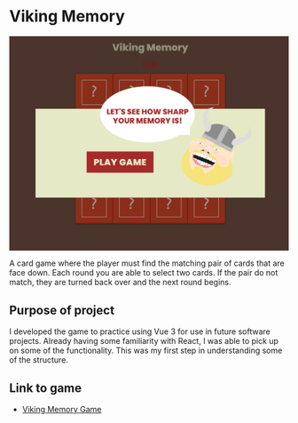 # Viking Memory

<img style="display: block; margin 5px auto;" src="/public/game-screenshot.png" alt="Viking Memory game" />

A card game where the player must find the matching pair of cards that are face down. Each round you are able to select two cards. If the pair do not match, they are turned back over and the next round begins. 

## Purpose of project

I developed the game to practice using Vue 3 for use in future software projects. Already having some familiarity with React, I was able to pick up on some of the functionality. This was my first step in understanding some of the structure.  

## Link to game

- [Viking Memory Game]('https://voluble-cannoli-ea3c86.netlify.app/')